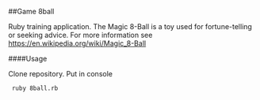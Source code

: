##Game 8ball

Ruby training application.
The Magic 8-Ball is a toy used for fortune-telling or seeking advice. For more information see https://en.wikipedia.org/wiki/Magic_8-Ball

####Usage

Clone repository. Put in console
```
 ruby 8ball.rb
```
